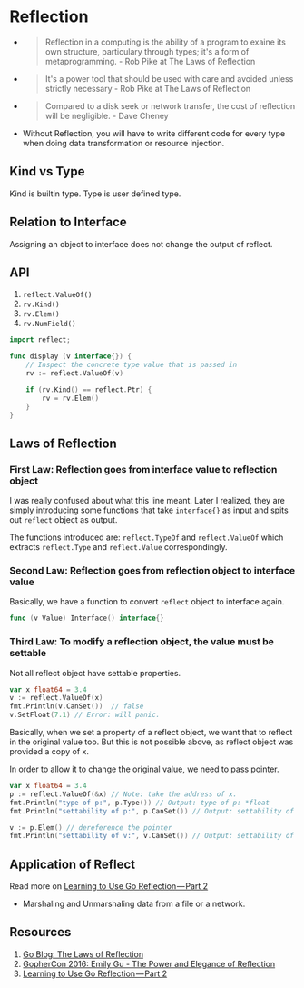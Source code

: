 # Reflection

- > Reflection in a computing is the ability of a program to exaine its own structure, particulary through types; it's a form of metaprogramming. - Rob Pike at The Laws of Reflection

- > It's a power tool that should be used with care and avoided unless strictly necessary - Rob Pike at The Laws of Reflection

- > Compared to a disk seek or network transfer, the cost of reflection will be negligible. - Dave Cheney

- Without Reflection, you will have to write different code for every type when doing data transformation or resource injection.

## Kind vs Type

Kind is builtin type. Type is user defined type.

## Relation to Interface

Assigning an object to interface does not change the output of reflect.  

## API

1. `reflect.ValueOf()`
2. `rv.Kind()`
3. `rv.Elem()`
4. `rv.NumField()`

```go
import reflect;

func display (v interface{}) {
    // Inspect the concrete type value that is passed in
    rv := reflect.ValueOf(v)

    if (rv.Kind() == reflect.Ptr) {
        rv = rv.Elem()
    }
}
```

## Laws of Reflection

### First Law: Reflection goes from interface value to reflection object

I was really confused about what this line meant. Later I realized, they are simply introducing some functions that take `interface{}` as input and spits out `reflect` object as output. 

The functions introduced are: `reflect.TypeOf` and `reflect.ValueOf` which extracts `reflect.Type` and `reflect.Value` correspondingly.

### Second Law: Reflection goes from reflection object to interface value

Basically, we have a function to convert `reflect` object to interface again.

```go
func (v Value) Interface() interface{}
```

### Third Law: To modify a reflection object, the value must be settable

Not all reflect object have settable properties.

```go
var x float64 = 3.4
v := reflect.ValueOf(x)
fmt.Println(v.CanSet())  // false
v.SetFloat(7.1) // Error: will panic.
```

Basically, when we set a property of a reflect object, we want that to reflect in the original value too. But this is not possible above, as reflect object was provided a copy of x.

In order to allow it to change the original value, we need to pass pointer.

```go
var x float64 = 3.4
p := reflect.ValueOf(&x) // Note: take the address of x.
fmt.Println("type of p:", p.Type()) // Output: type of p: *float
fmt.Println("settability of p:", p.CanSet()) // Output: settability of p: false

v := p.Elem() // dereference the pointer
fmt.Println("settability of v:", v.CanSet()) // Output: settability of v: true
```

## Application of Reflect

Read more on [Learning to Use Go Reflection — Part 2](https://medium.com/capital-one-developers/learning-to-use-go-reflection-part-2-c91657395066)

- Marshaling and Unmarshaling data from a file or a network.

## Resources

1. [Go Blog: The Laws of Reflection](https://blog.golang.org/laws-of-reflection)
2. [GopherCon 2016: Emily Gu - The Power and Elegance of Reflection](https://www.youtube.com/watch?v=lI17OEJCPVw)
3. [Learning to Use Go Reflection — Part 2](https://medium.com/capital-one-developers/learning-to-use-go-reflection-part-2-c91657395066)